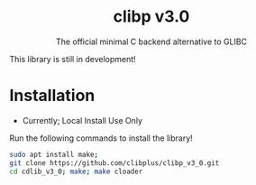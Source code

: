 <div align="center">
	<h1>clibp v3.0</h1>
	<p>The official minimal C backend alternative to GLIBC</p>
</div>

This library is still in development!

# Installation

- Currently; Local Install Use Only

Run the following commands to install the library!
```bash
sudo apt install make;
git clone https://github.com/clibplus/clibp_v3_0.git
cd cdlib_v3_0; make; make cloader
```
